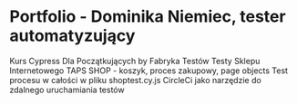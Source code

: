 # Portfolio - Dominika Niemiec, tester automatyzujący
Kurs Cypress Dla Początkujących by Fabryka Testów
Testy Sklepu Internetowego TAPS SHOP - koszyk, proces zakupowy, page objects
Test procesu w całości w pliku shoptest.cy.js
CircleCi jako narzędzie do zdalnego uruchamiania testów